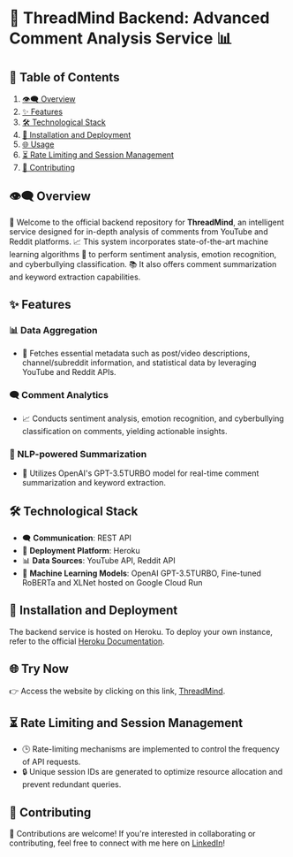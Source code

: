 # 🧠 ThreadMind Backend: Advanced Comment Analysis Service 📊

## 📌 Table of Contents
1. [👁‍🗨 Overview](#overview)
2. [✨ Features](#features)
3. [🛠 Technological Stack](#technological-stack)
4. [🚀 Installation and Deployment](#installation-and-deployment)
5. [🌐 Usage](#usage)
6. [⏳ Rate Limiting and Session Management](#rate-limiting-and-session-management)
7. [🤝 Contributing](#contributing)

## 👁‍🗨 Overview

👋 Welcome to the official backend repository for **ThreadMind**, an intelligent service designed for in-depth analysis of comments from YouTube and Reddit platforms. 📈 This system incorporates state-of-the-art machine learning algorithms 🤖 to perform sentiment analysis, emotion recognition, and cyberbullying classification. 📚 It also offers comment summarization and keyword extraction capabilities.

## ✨ Features

### 📊 Data Aggregation
- 📌 Fetches essential metadata such as post/video descriptions, channel/subreddit information, and statistical data by leveraging YouTube and Reddit APIs.

### 🗨️ Comment Analytics
- 📈 Conducts sentiment analysis, emotion recognition, and cyberbullying classification on comments, yielding actionable insights.

### 📝 NLP-powered Summarization
- 🤖 Utilizes OpenAI's GPT-3.5TURBO model for real-time comment summarization and keyword extraction.

## 🛠 Technological Stack

- 🗨️ **Communication**: REST API
- 🚀 **Deployment Platform**: Heroku
- 📊 **Data Sources**: YouTube API, Reddit API
- 🤖 **Machine Learning Models**: OpenAI GPT-3.5TURBO, Fine-tuned RoBERTa and XLNet hosted on Google Cloud Run

## 🚀 Installation and Deployment

The backend service is hosted on Heroku. To deploy your own instance, refer to the official [Heroku Documentation](https://devcenter.heroku.com/).

## 🌐 Try Now

👉 Access the website by clicking on this link, [ThreadMind](https://thread-mind.vercel.app/).

## ⏳ Rate Limiting and Session Management

- 🕒 Rate-limiting mechanisms are implemented to control the frequency of API requests.
- 🔒 Unique session IDs are generated to optimize resource allocation and prevent redundant queries.

## 🤝 Contributing

🙌 Contributions are welcome! If you're interested in collaborating or contributing, feel free to connect with me here on [LinkedIn](https://www.linkedin.com/in/farneet-singh-6b155b208/)!

